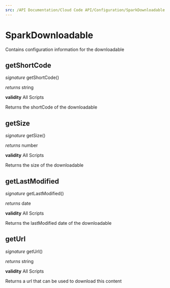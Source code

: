```yaml
---
src: /API Documentation/Cloud Code API/Configuration/SparkDownloadable.md
---
```


# SparkDownloadable

Contains configuration information for the downloadable


## getShortCode
_signature_ getShortCode()</p>
_returns_ string</p>

<b>validity</b> All Scripts

Returns the shortCode of the downloadable

## getSize
_signature_ getSize()</p>
_returns_ number</p>

<b>validity</b> All Scripts

Returns the size of the downloadable

## getLastModified
_signature_ getLastModified()</p>
_returns_ date</p>

<b>validity</b> All Scripts

Returns the lastModified date of the downloadable

## getUrl
_signature_ getUrl()</p>
_returns_ string</p>

<b>validity</b> All Scripts

Returns a url that can be used to download this content

